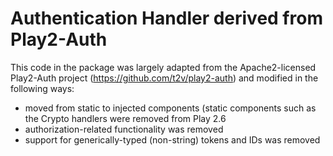 Authentication Handler derived from Play2-Auth
==============================================

This code in the package was largely adapted from the Apache2-licensed Play2-Auth project
(https://github.com/t2v/play2-auth) and modified in the following ways:

 - moved from static to injected components (static components such as the Crypto handlers were
   removed from Play 2.6
 - authorization-related functionality was removed
 - support for generically-typed (non-string) tokens and IDs was removed

